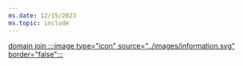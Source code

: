 ```yaml
---
ms.date: 12/15/2023
ms.topic: include
---
```


[domain join :::image type="icon" source="../images/information.svg" border="false":::](../../how-it-works.md)
